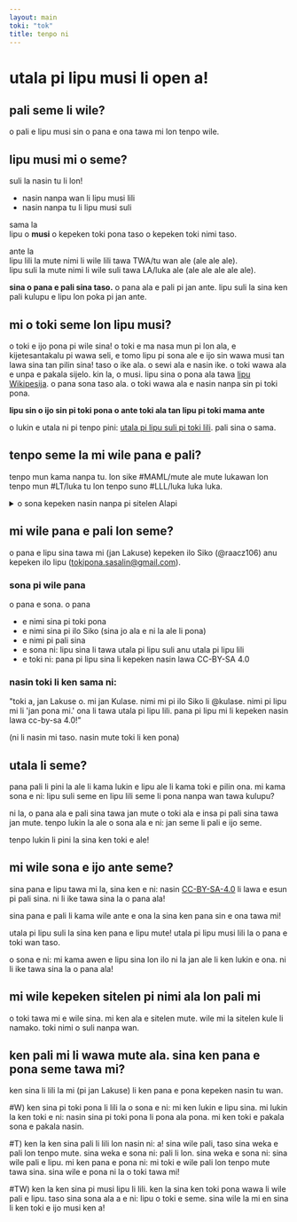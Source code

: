 ```yaml
---
layout: main
toki: "tok"
title: tenpo ni
---
```


# utala pi lipu musi li open a!

## pali seme li wile?

o pali e lipu musi sin o pana e ona tawa mi lon tenpo wile.

## lipu musi mi o seme?

suli la nasin tu li lon!
- nasin nanpa wan li lipu musi lili
- nasin nanpa tu li lipu musi suli

sama la <br>
lipu o **musi** o kepeken toki pona taso o kepeken toki nimi taso. 

ante la <br>
lipu lili la mute nimi li wile lili tawa TWA/tu wan ale (ale ale ale). <br>
lipu suli la mute nimi li wile suli tawa LA/luka ale (ale ale ale ale ale). 

**sina o pana e pali sina taso.** o pana ala e pali pi jan ante.
lipu suli la sina ken pali kulupu e lipu lon poka pi jan ante. 

## mi o toki seme lon lipu musi?

o toki e ijo pona pi wile sina!
o toki e ma nasa mun pi lon ala, e kijetesantakalu pi wawa seli, e tomo lipu pi sona ale e ijo sin wawa musi tan lawa sina tan pilin sina!
taso o ike ala. o sewi ala e nasin ike. o toki wawa ala e unpa e pakala sijelo.
kin la, o musi. lipu sina o pona ala tawa [lipu Wikipesija](https://wikipesija.org/wiki/lipu_open). o pana sona taso ala. o toki wawa ala e nasin nanpa sin pi toki pona. 

**lipu sin o ijo sin pi toki pona o ante toki ala tan lipu pi toki mama ante**

o lukin e utala ni pi tenpo pini: [utala pi lipu suli pi toki lili](/mamtw/toki-en-lipu/). pali sina o sama. 

## tenpo seme la mi wile pana e pali?

tenpo mun kama nanpa tu.
lon sike #MAML/mute ale mute lukawan lon tenpo mun #LT/luka tu lon tenpo suno #LLL/luka luka luka.
  <details><summary>o sona kepeken nasin nanpa pi sitelen Alapi</summary>2025-07-15 </details>

## mi wile pana e pali lon seme?

o pana e lipu sina tawa mi (jan Lakuse) kepeken ilo Siko (@raacz106) anu kepeken ilo lipu (tokipona.sasalin@gmail.com).

### sona pi wile pana

o pana e sona. o pana 
- e nimi sina pi toki pona
- e nimi sina pi ilo Siko (sina jo ala e ni la ale li pona)
- e nimi pi pali sina
- e sona ni: lipu sina li tawa utala pi lipu suli anu utala pi lipu lili
- e toki ni: pana pi lipu sina li kepeken nasin lawa CC-BY-SA 4.0

### nasin toki li ken sama ni: 

"toki a, jan Lakuse o. mi jan Kulase. nimi mi pi ilo Siko li @kulase. nimi pi lipu mi li 'jan pona mi.' ona li tawa utala pi lipu lili. pana pi lipu mi li kepeken nasin lawa cc-by-sa 4.0!"

(ni li nasin mi taso. nasin mute toki li ken pona)

## utala li seme?

pana pali li pini la ale li kama lukin e lipu ale li kama toki e pilin ona. mi kama sona e ni: lipu suli seme en lipu lili seme li pona nanpa wan tawa kulupu?

ni la, o pana ala e pali sina tawa jan mute o toki ala e insa pi pali sina tawa jan mute. tenpo lukin la ale o sona ala e ni: jan seme li pali e ijo seme.

tenpo lukin li pini la sina ken toki e ale!


## mi wile sona e ijo ante seme?

sina pana e lipu tawa mi la, sina ken e ni: nasin [CC-BY-SA-4.0](https://creativecommons.org/licenses/by-sa/4.0/) li lawa e esun pi pali sina. ni li ike tawa sina la o pana ala!

sina pana e pali li kama wile ante e ona la sina ken pana sin e ona tawa mi!

utala pi lipu suli la sina ken pana e lipu mute! utala pi lipu musi lili la o pana e toki wan taso. 

o sona e ni: mi kama awen e lipu sina lon ilo ni la jan ale li ken lukin e ona. ni li ike tawa sina la o pana ala!

## mi wile kepeken sitelen pi nimi ala lon pali mi

o toki tawa mi e wile sina. mi ken ala e sitelen mute. wile mi la sitelen kule li namako. toki nimi o suli nanpa wan. 

## ken pali mi li wawa mute ala. sina ken pana e pona seme tawa mi?

ken sina li lili la mi (pi jan Lakuse) li ken pana e pona kepeken nasin tu wan.

#W) ken sina pi toki pona li lili la o sona e ni: mi ken lukin e lipu sina. mi lukin la ken toki e ni: nasin sina pi toki pona li pona ala pona. mi ken toki e pakala sona e pakala nasin.

#T) ken la ken sina pali li lili lon nasin ni: a! sina wile pali, taso sina weka e pali lon tenpo mute. sina weka e sona ni: pali li lon. sina weka e sona ni: sina wile pali e lipu. mi ken pana e pona ni: mi toki e wile pali lon tenpo mute tawa sina. sina wile e pona ni la o toki tawa mi!

#TW) ken la ken sina pi musi lipu li lili. ken la sina ken toki pona wawa li wile pali e lipu. taso sina sona ala a e ni: lipu o toki e seme. sina wile la mi en sina li ken toki e ijo musi ken a!











